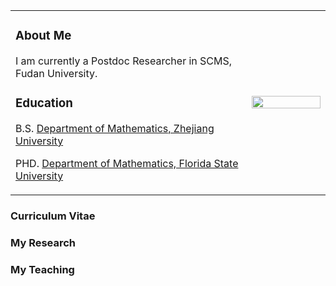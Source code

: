 
<table border="0">
  <tr>
    <td width="75%">
      <h3>
     About Me 
       </h3>
      <p>
 I am currently a Postdoc Researcher in SCMS, Fudan University.
     </p>
<h3>
  Education
</h3> 
<p>B.S. <a href="http://www.math.zju.edu.cn/">Department of Mathematics, Zhejiang University</a>
</p>
<p>
PHD. <a href="http://www.math.fsu.edu/">Department of Mathematics, Florida State University</a>
</p>
</td>
 
 <td width="25%">
      <img src="16_0315_(263).jpg" width="100%">    
    </td>
  </tr>
</table>

<h3>
<a>Curriculum Vitae</a>
</h3>
<h3>
<a>My Research</a>
</h3>
<h3>
<a>My Teaching</a>
</h3>


 
 

 


